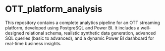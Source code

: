 # OTT_platform_analysis
This repository contains a complete analytics pipeline for an OTT streaming platform, developed using PostgreSQL and Power BI. It includes a well-designed relational schema, realistic synthetic data generation, advanced SQL queries (basic to advanced), and a dynamic Power BI dashboard for real-time business insights.
